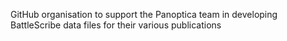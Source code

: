GitHub organisation to support the Panoptica team in developing BattleScribe data files for their various publications
